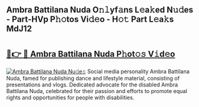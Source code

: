 ## Ambra Battilana Nuda O𝚗𝚕yf𝚊ns L𝚎a𝚔ed N𝚞𝚍es - Part-HVp P𝚑𝚘tos Vi𝚍𝚎o - H𝚘𝚝 Part L𝚎a𝚔s MdJ12

# <h2><a href="http://kfan7c.oniu.top/?m=Ambra+Battilana+Nuda">🔗👉 🔴 Ambra Battilana Nuda P𝚑ot𝚘𝚜 V𝚒d𝚎o</a></h2>

[![Ambra Battilana Nuda Nu𝚍e𝚜](https://i.imgur.com/0qMVB7G.gif)](http://kfan7c.oniu.top/?m=Ambra+Battilana+Nuda)
Social media personality Ambra Battilana Nuda, famed for publishing dance and lifestyle material, consisting of presentations and vlogs. Dedicated advocate for the disabled Ambra Battilana Nuda, celebrated for their passion and efforts to promote equal rights and opportunities for people with disabilities.  
